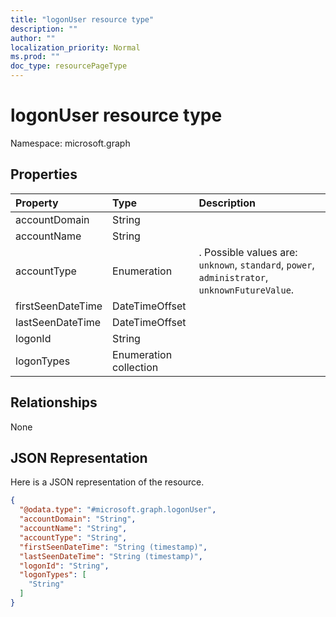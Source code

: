 ```yaml
---
title: "logonUser resource type"
description: ""
author: ""
localization_priority: Normal
ms.prod: ""
doc_type: resourcePageType
---
```


# logonUser resource type


Namespace: microsoft.graph



## Properties
|Property|Type|Description|
|:---|:---|:---|
|accountDomain|String||
|accountName|String||
|accountType|Enumeration|. Possible values are: `unknown`, `standard`, `power`, `administrator`, `unknownFutureValue`.|
|firstSeenDateTime|DateTimeOffset||
|lastSeenDateTime|DateTimeOffset||
|logonId|String||
|logonTypes|Enumeration collection||

## Relationships
None

## JSON Representation
Here is a JSON representation of the resource.
<!-- {
  "blockType": "resource",
  "@odata.type": "microsoft.graph.logonUser"
}
-->
``` json
{
  "@odata.type": "#microsoft.graph.logonUser",
  "accountDomain": "String",
  "accountName": "String",
  "accountType": "String",
  "firstSeenDateTime": "String (timestamp)",
  "lastSeenDateTime": "String (timestamp)",
  "logonId": "String",
  "logonTypes": [
    "String"
  ]
}
```

